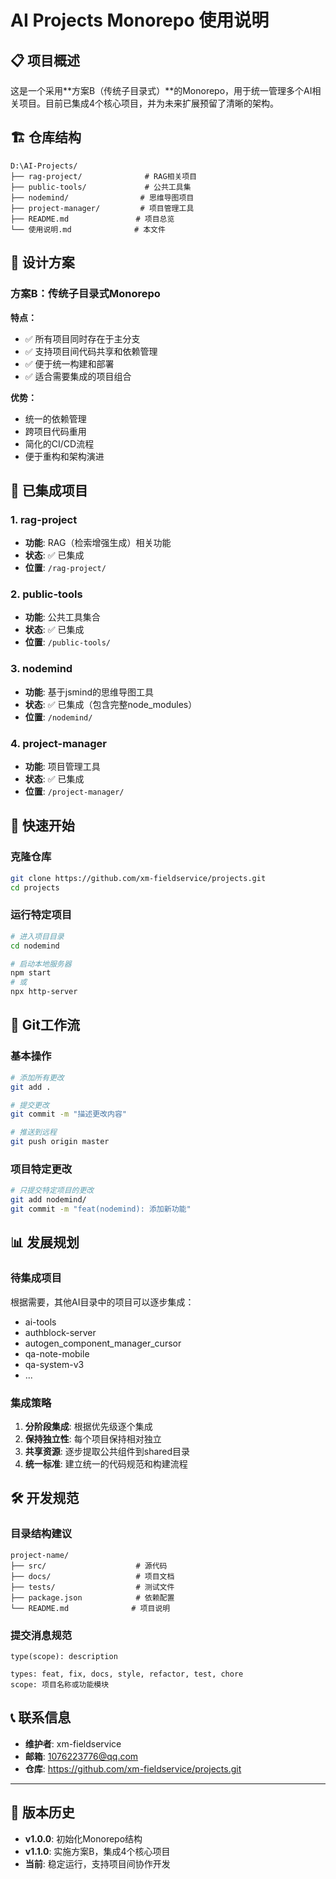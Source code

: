# AI Projects Monorepo 使用说明

## 📋 项目概述

这是一个采用**方案B（传统子目录式）**的Monorepo，用于统一管理多个AI相关项目。目前已集成4个核心项目，并为未来扩展预留了清晰的架构。

## 🏗️ 仓库结构

```
D:\AI-Projects/
├── rag-project/              # RAG相关项目
├── public-tools/             # 公共工具集
├── nodemind/                # 思维导图项目
├── project-manager/         # 项目管理工具
├── README.md               # 项目总览
└── 使用说明.md              # 本文件
```

## 🎯 设计方案

### 方案B：传统子目录式Monorepo

**特点：**
- ✅ 所有项目同时存在于主分支
- ✅ 支持项目间代码共享和依赖管理
- ✅ 便于统一构建和部署
- ✅ 适合需要集成的项目组合

**优势：**
- 统一的依赖管理
- 跨项目代码重用
- 简化的CI/CD流程
- 便于重构和架构演进

## 📁 已集成项目

### 1. rag-project
- **功能**: RAG（检索增强生成）相关功能
- **状态**: ✅ 已集成
- **位置**: `/rag-project/`

### 2. public-tools  
- **功能**: 公共工具集合
- **状态**: ✅ 已集成
- **位置**: `/public-tools/`

### 3. nodemind
- **功能**: 基于jsmind的思维导图工具
- **状态**: ✅ 已集成（包含完整node_modules）
- **位置**: `/nodemind/`

### 4. project-manager
- **功能**: 项目管理工具
- **状态**: ✅ 已集成
- **位置**: `/project-manager/`

## 🚀 快速开始

### 克隆仓库
```bash
git clone https://github.com/xm-fieldservice/projects.git
cd projects
```

### 运行特定项目
```bash
# 进入项目目录
cd nodemind

# 启动本地服务器
npm start
# 或
npx http-server
```

## 🔄 Git工作流

### 基本操作
```bash
# 添加所有更改
git add .

# 提交更改
git commit -m "描述更改内容"

# 推送到远程
git push origin master
```

### 项目特定更改
```bash
# 只提交特定项目的更改
git add nodemind/
git commit -m "feat(nodemind): 添加新功能"
```

## 📊 发展规划

### 待集成项目
根据需要，其他AI目录中的项目可以逐步集成：
- ai-tools
- authblock-server  
- autogen_component_manager_cursor
- qa-note-mobile
- qa-system-v3
- ...

### 集成策略
1. **分阶段集成**: 根据优先级逐个集成
2. **保持独立性**: 每个项目保持相对独立
3. **共享资源**: 逐步提取公共组件到shared目录
4. **统一标准**: 建立统一的代码规范和构建流程

## 🛠️ 开发规范

### 目录结构建议
```
project-name/
├── src/                    # 源代码
├── docs/                   # 项目文档
├── tests/                  # 测试文件
├── package.json            # 依赖配置
└── README.md              # 项目说明
```

### 提交消息规范
```
type(scope): description

types: feat, fix, docs, style, refactor, test, chore
scope: 项目名称或功能模块
```

## 📞 联系信息

- **维护者**: xm-fieldservice
- **邮箱**: 1076223776@qq.com
- **仓库**: https://github.com/xm-fieldservice/projects.git

---

## 🔖 版本历史

- **v1.0.0**: 初始化Monorepo结构
- **v1.1.0**: 实施方案B，集成4个核心项目
- **当前**: 稳定运行，支持项目间协作开发 